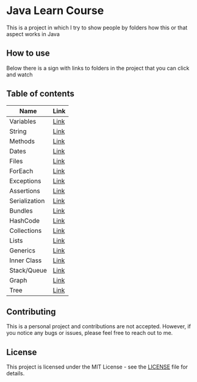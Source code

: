 # Java Learn Course 

This is a project in which I try to show people by folders how this or that aspect works in Java

## How to use
Below there is a sign with links to folders in the project that you can click and watch


## Table of contents


| Name          | Link                                                    | 
|---------------|---------------------------------------------------------|
| Variables     | [Link](src/main/java/com/fo4ik/learn/variable)          |
| String        | [Link](src/main/java/com/fo4ik/learn/string)            |
| Methods       | [Link](src/main/java/com/fo4ik/learn/methods)           |
| Dates         | [Link](src/main/java/com/fo4ik/learn/dates)             |
| Files         | [Link](src/main/java/com/fo4ik/learn/files)             |
| ForEach       | [Link](src/main/java/com/fo4ik/learn/foreach)           |
| Exceptions    | [Link](src/main/java/com/fo4ik/learn/exceptions)        |
| Assertions    | [Link](src/main/java/com/fo4ik/learn/assertions)        |
| Serialization | [Link](src/main/java/com/fo4ik/learn/serialization)     |
| Bundles       | [Link](src/main/java/com/fo4ik/learn/bundles)           |
| HashCode      | [Link](src/main/java/com/fo4ik/learn/hashCode)          |
| Collections   | [Link](src/main/java/com/fo4ik/learn/collections)       |
| Lists         | [Link](src/main/java/com/fo4ik/learn/collections/lists) |
| Generics      | [Link](src/main/java/com/fo4ik/learn/generics)          |
| Inner Class   | [Link](src/main/java/com/fo4ik/learn/innerClass)        |
| Stack/Queue   | [Link](src/main/java/com/fo4ik/learn/stack)             |
| Graph         | [Link](src/main/java/com/fo4ik/learn/graph)             |
| Tree          | [Link](src/main/java/com/fo4ik/learn/tree)              |


## Contributing
This is a personal project and contributions are not accepted. However, if you notice any bugs or issues, please feel free to reach out to me.

## License
This project is licensed under the MIT License - see the [LICENSE](/LICENSE) file for details.